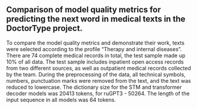 ## Comparison of model quality metrics for predicting the next word in medical texts in the DoctorType project.

To compare the model quality metrics and demonstrate their work, texts were selected according to the profile “Therapy and internal diseases”.
There are 74 complete medical records in total, the test sample made up 10% of all data.
The test sample includes inpatient open access records from two different sources, as well as outpatient medical records collected by the team.
During the preprocessing of the data, all technical symbols, numbers, punctuation marks were removed from the text, and the text was reduced to lowercase.
The dictionary size for the STM and transformer decoder models was 20413 tokens, for ruGPT3 - 50264.
The length of the input sequence in all models was 64 tokens.
